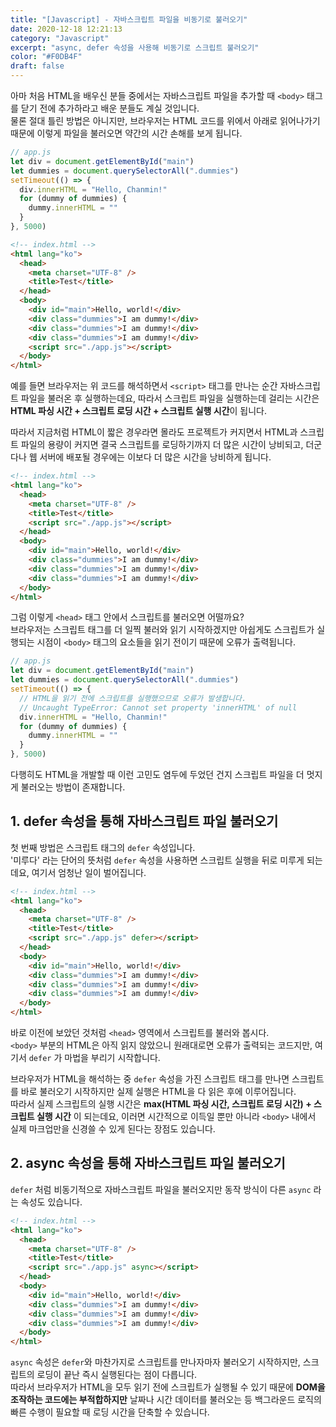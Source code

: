 ```yaml
---
title: "[Javascript] - 자바스크립트 파일을 비동기로 불러오기"
date: 2020-12-18 12:21:13
category: "Javascript"
excerpt: "async, defer 속성을 사용해 비동기로 스크립트 불러오기"
color: "#F0DB4F"
draft: false
---
```


아마 처음 HTML을 배우신 분들 중에서는 자바스크립트 파일을 추가할 때 `<body>` 태그를 닫기 전에 추가하라고 배운 분들도 계실 것입니다.  
물론 절대 틀린 방법은 아니지만, 브라우저는 HTML 코드를 위에서 아래로 읽어나가기 때문에 이렇게 파일을 불러오면 약간의 시간 손해를 보게 됩니다.

```js
// app.js
let div = document.getElementById("main")
let dummies = document.querySelectorAll(".dummies")
setTimeout(() => {
  div.innerHTML = "Hello, Chanmin!"
  for (dummy of dummies) {
    dummy.innerHTML = ""
  }
}, 5000)
```

```html
<!-- index.html -->
<html lang="ko">
  <head>
    <meta charset="UTF-8" />
    <title>Test</title>
  </head>
  <body>
    <div id="main">Hello, world!</div>
    <div class="dummies">I am dummy!</div>
    <div class="dummies">I am dummy!</div>
    <div class="dummies">I am dummy!</div>
    <script src="./app.js"></script>
  </body>
</html>
```

예를 들면 브라우저는 위 코드를 해석하면서 `<script>` 태그를 만나는 순간 자바스크립트 파일을 불러온 후 실행하는데요, 따라서 스크립트 파일을 실행하는데 걸리는 시간은 **HTML 파싱 시간 + 스크립트 로딩 시간 + 스크립트 실행 시간**이 됩니다.

따라서 지금처럼 HTML이 짧은 경우라면 몰라도 프로젝트가 커지면서 HTML과 스크립트 파일의 용량이 커지면 결국 스크립트를 로딩하기까지 더 많은 시간이 낭비되고, 더군다나 웹 서버에 배포될 경우에는 이보다 더 많은 시간을 낭비하게 됩니다.

```html
<!-- index.html -->
<html lang="ko">
  <head>
    <meta charset="UTF-8" />
    <title>Test</title>
    <script src="./app.js"></script>
  </head>
  <body>
    <div id="main">Hello, world!</div>
    <div class="dummies">I am dummy!</div>
    <div class="dummies">I am dummy!</div>
    <div class="dummies">I am dummy!</div>
  </body>
</html>
```

그럼 이렇게 `<head>` 태그 안에서 스크립트를 불러오면 어떨까요?  
브라우저는 스크립트 태그를 더 일찍 불러와 읽기 시작하겠지만 아쉽게도 스크립트가 실행되는 시점이 `<body>` 태그의 요소들을 읽기 전이기 때문에 오류가 출력됩니다.

```js
// app.js
let div = document.getElementById("main")
let dummies = document.querySelectorAll(".dummies")
setTimeout(() => {
  // HTML을 읽기 전에 스크립트를 실행했으므로 오류가 발생합니다.
  // Uncaught TypeError: Cannot set property 'innerHTML' of null
  div.innerHTML = "Hello, Chanmin!"
  for (dummy of dummies) {
    dummy.innerHTML = ""
  }
}, 5000)
```

다행히도 HTML을 개발할 때 이런 고민도 염두에 두었던 건지 스크립트 파일을 더 멋지게 불러오는 방법이 존재합니다.

## 1. defer 속성을 통해 자바스크립트 파일 불러오기

첫 번째 방법은 스크립트 태그의 `defer` 속성입니다.  
'미루다' 라는 단어의 뜻처럼 `defer` 속성을 사용하면 스크립트 실행을 뒤로 미루게 되는데요, 여기서 엄청난 일이 벌어집니다.

```html
<!-- index.html -->
<html lang="ko">
  <head>
    <meta charset="UTF-8" />
    <title>Test</title>
    <script src="./app.js" defer></script>
  </head>
  <body>
    <div id="main">Hello, world!</div>
    <div class="dummies">I am dummy!</div>
    <div class="dummies">I am dummy!</div>
    <div class="dummies">I am dummy!</div>
  </body>
</html>
```

바로 이전에 보았던 것처럼 `<head>` 영역에서 스크립트를 불러와 봅시다.  
`<body>` 부분의 HTML은 아직 읽지 않았으니 원래대로면 오류가 출력되는 코드지만, 여기서 `defer` 가 마법을 부리기 시작합니다.

브라우저가 HTML을 해석하는 중 `defer` 속성을 가진 스크립트 태그를 만나면 스크립트를 바로 불러오기 시작하지만 실제 실행은 HTML을 다 읽은 후에 이루어집니다.  
따라서 실제 스크립트의 실행 시간은 **max(HTML 파싱 시간, 스크립트 로딩 시간) + 스크립트 실행 시간** 이 되는데요, 이러면 시간적으로 이득일 뿐만 아니라 `<body>` 내에서 실제 마크업만을 신경쓸 수 있게 된다는 장점도 있습니다.

## 2. async 속성을 통해 자바스크립트 파일 불러오기

`defer` 처럼 비동기적으로 자바스크립트 파일을 불러오지만 동작 방식이 다른 `async` 라는 속성도 있습니다.

```html
<!-- index.html -->
<html lang="ko">
  <head>
    <meta charset="UTF-8" />
    <title>Test</title>
    <script src="./app.js" async></script>
  </head>
  <body>
    <div id="main">Hello, world!</div>
    <div class="dummies">I am dummy!</div>
    <div class="dummies">I am dummy!</div>
    <div class="dummies">I am dummy!</div>
  </body>
</html>
```

`async` 속성은 `defer`와 마찬가지로 스크립트를 만나자마자 불러오기 시작하지만, 스크립트의 로딩이 끝난 즉시 실행된다는 점이 다릅니다.  
따라서 브라우저가 HTML을 모두 읽기 전에 스크립트가 실행될 수 있기 때문에 **DOM을 조작하는 코드에는 부적합하지만** 날짜나 시간 데이터를 불러오는 등 백그라운드 로직의 빠른 수행이 필요할 때 로딩 시간을 단축할 수 있습니다.
